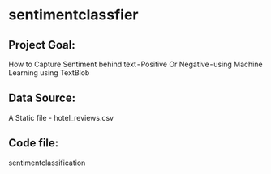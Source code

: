 # sentimentclassfier

## Project Goal:

How to Capture Sentiment behind text - Positive Or Negative - using Machine Learning using TextBlob

## Data Source: 

A Static file - hotel_reviews.csv

## Code file: 

sentimentclassification